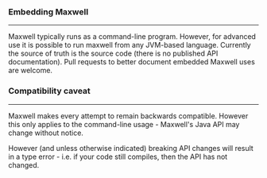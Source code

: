 ### Embedding Maxwell
***
Maxwell typically runs as a command-line program. However, for advanced use it
is possible to run maxwell from any JVM-based language. Currently the source of
truth is the source code (there is no published API documentation). Pull requests
to better document embedded Maxwell uses are welcome.

### Compatibility caveat
***
Maxwell makes every attempt to remain backwards compatible. However this
only applies to the command-line usage - Maxwell's Java API may change without
notice.

However (and unless otherwise indicated) breaking API changes will result in
a type error - i.e. if your code still compiles, then the API has not changed.
